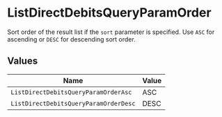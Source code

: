 # ListDirectDebitsQueryParamOrder

Sort order of the result list if the `sort` parameter is specified. Use `ASC` for ascending or `DESC` for descending sort order.


## Values

| Name                                  | Value                                 |
| ------------------------------------- | ------------------------------------- |
| `ListDirectDebitsQueryParamOrderAsc`  | ASC                                   |
| `ListDirectDebitsQueryParamOrderDesc` | DESC                                  |
